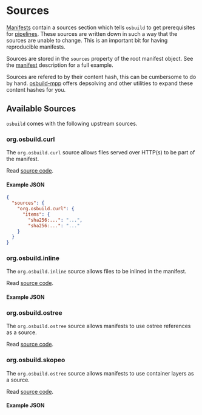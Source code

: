 # Sources

[Manifests](./manifests.md) contain a sources section which tells `osbuild` to get prerequisites for [pipelines](./pipelines.md). These sources are written down in such a way that the sources are unable to change. This is an important bit for having reproducible manifests.

Sources are stored in the `sources` property of the root manifest object. See the [manifest](./manifests.md) description for a full example.

Sources are refered to by their content hash, this can be cumbersome to do by hand. [osbuild-mpp](../developer-guide/tools/osbuild-mpp.md) offers depsolving and other utilities to expand these content hashes for you.

## Available Sources

`osbuild` comes with the following upstream sources.

### org.osbuild.curl

The `org.osbuild.curl` source allows files served over HTTP(s) to be part of the manifest.

Read [source code](https://github.com/osbuild/osbuild/blob/main/sources/org.osbuild.curl).

#### Example JSON

```json
{
  "sources": {
    "org.osbuild.curl": {
      "items": {
        "sha256:...": "...",
        "sha256:...": "..."
    }
  }
}
```

### org.osbuild.inline

The `org.osbuild.inline` source allows files to be inlined in the manifest.

Read [source code](https://github.com/osbuild/osbuild/blob/main/sources/org.osbuild.inline).

#### Example JSON

### org.osbuild.ostree

The `org.osbuild.ostree` source allows manifests to use ostree references as a source.

Read [source code](https://github.com/osbuild/osbuild/blob/main/sources/org.osbuild.ostree).

### org.osbuild.skopeo

The `org.osbuild.ostree` source allows manifests to use container layers as a source.

Read [source code](https://github.com/osbuild/osbuild/blob/main/sources/org.osbuild.skopeo).

#### Example JSON
